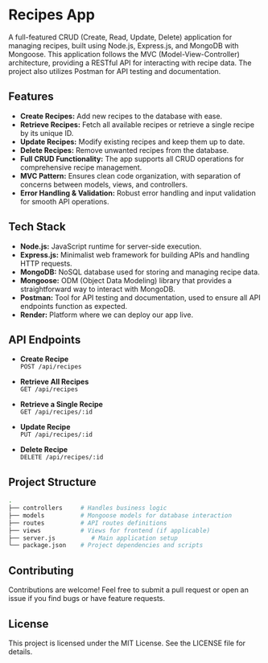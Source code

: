 # Recipes App

A full-featured CRUD (Create, Read, Update, Delete) application for managing recipes, built using Node.js, Express.js, and MongoDB with Mongoose. This application follows the MVC (Model-View-Controller) architecture, providing a RESTful API for interacting with recipe data. The project also utilizes Postman for API testing and documentation.

## Features

- **Create Recipes:** Add new recipes to the database with ease.
- **Retrieve Recipes:** Fetch all available recipes or retrieve a single recipe by its unique ID.
- **Update Recipes:** Modify existing recipes and keep them up to date.
- **Delete Recipes:** Remove unwanted recipes from the database.
- **Full CRUD Functionality:** The app supports all CRUD operations for comprehensive recipe management.
- **MVC Pattern:** Ensures clean code organization, with separation of concerns between models, views, and controllers.
- **Error Handling & Validation:** Robust error handling and input validation for smooth API operations.

## Tech Stack

- **Node.js:** JavaScript runtime for server-side execution.
- **Express.js:** Minimalist web framework for building APIs and handling HTTP requests.
- **MongoDB:** NoSQL database used for storing and managing recipe data.
- **Mongoose:** ODM (Object Data Modeling) library that provides a straightforward way to interact with MongoDB.
- **Postman:** Tool for API testing and documentation, used to ensure all API endpoints function as expected.
- **Render:** Platform where we can deploy our app live. 

## API Endpoints

- **Create Recipe**  
  `POST /api/recipes`
  
- **Retrieve All Recipes**  
  `GET /api/recipes`
  
- **Retrieve a Single Recipe**  
  `GET /api/recipes/:id`
  
- **Update Recipe**  
  `PUT /api/recipes/:id`
  
- **Delete Recipe**  
  `DELETE /api/recipes/:id`

## Project Structure

```bash
.
├── controllers     # Handles business logic
├── models          # Mongoose models for database interaction
├── routes          # API routes definitions
├── views           # Views for frontend (if applicable)
├── server.js          # Main application setup
└── package.json    # Project dependencies and scripts

```

## Contributing
Contributions are welcome! Feel free to submit a pull request or open an issue if you find bugs or have feature requests.

## License
This project is licensed under the MIT License. See the LICENSE file for details.
